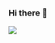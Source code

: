 ### Hi there 👋
![](https://komarev.com/ghpvc/?username=manvendrarana)




<!--
**manvendrarana/manvendrarana** is a ✨ _special_ ✨ repository because its `README.md` (this file) appears on your GitHub profile.

Here are some ideas to get you started:

- 🔭 I’m currently working on ...
- 🌱 I’m currently learning ...
- 👯 I’m looking to collaborate on ...
- 🤔 I’m looking for help with ...
- 💬 Ask me about ...
- 📫 How to reach me: ...
- 😄 Pronouns: ...
- ⚡ Fun fact: ...

<p><img align="center" src="https://github-readme-streak-stats.herokuapp.com/?user=manvendrarana&theme=radical" alt="manvendrarana" /></p>
-->




<!-- <img align="center" src="https://github-readme-stats.vercel.app/api?username=manvendrarana&show_icons=true&theme=chartreuse-dark" />
<a href="https://manvendrarana.github.io/">
  <img align="center" src="https://github-readme-stats.vercel.app/api/top-langs/?username=manvendrarana&layout=compact&theme=chartreuse-dark&exclude_repo=github-readme-stats,Asteroids-Unity,Unity-workshop-brick-breaker&hide=cmake" />
</a> -->
